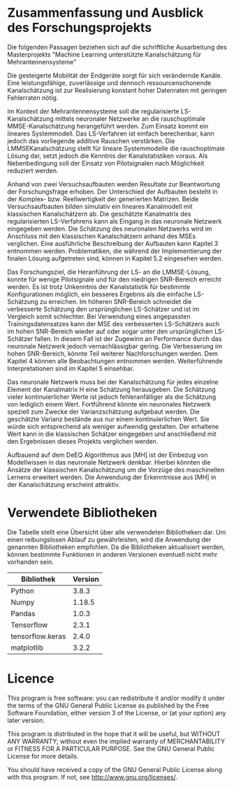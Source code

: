 # Zusammenfassung und Ausblick des Forschungsprojekts
Die folgenden Passagen beziehen sich auf die schriftliche Ausarbeitung des Masterprojekts "Machine Learning unterstützte Kanalschätzung für Mehrantennensysteme"

Die gesteigerte Mobilität der Endgeräte sorgt für sich verändernde Kanäle. Eine leistungsfähige, zuverlässige und dennoch ressourcenschonende Kanalschätzung ist zur Realisierung konstant hoher Datenraten mit geringen Fehlerraten nötig.


Im Kontext der Mehrantennensysteme soll die regularisierte LS-Kanalschätzung mittels neuronaler Netzwerke an die rauschoptimale MMSE-Kanalschätzung herangeführt
werden. Zum Einsatz kommt ein lineares Systemmodell. Das LS-Verfahren ist einfach berechenbar, kann jedoch das vorliegende additive Rauschen verstärken. Die LMMSEKanalschätzung stellt für lineare Systemmodelle die rauschoptimale Lösung dar, setzt
jedoch die Kenntnis der Kanalstatistiken voraus. Als Nebenbedingung soll der Einsatz
von Pilotsignalen nach Möglichkeit reduziert werden.


Anhand von zwei Versuchsaufbauten werden Resultate zur Beantwortung der Forschungsfrage erhoben. Der Unterschied der Aufbauten besteht in der Komplex- bzw. Reellwertigkeit der generierten Matrizen. Beide Versuchsaufbauten bilden simulativ ein lineares
Kanalmodell mit klassischen Kanalschätzern ab. Die geschätzte Kanalmatrix des regularisierten LS-Verfahrens kann als Eingang in das neuronale Netzwerk eingegeben werden.
Die Schätzung des neuronalen Netzwerks wird im Anschluss mit den klassischen Kanalschätzern anhand des MSEs verglichen. Eine ausführliche Beschreibung der Aufbauten
kann Kapitel 3 entnommen werden. Problematiken, die während der Implementierung
der finalen Lösung aufgetreten sind, können in Kapitel 5.2 eingesehen werden.


Das Forschungsziel, die Heranführung der LS- an die LMMSE-Lösung, konnte für wenige
Pilotsignale und für den niedrigen SNR-Bereich erreicht werden. Es ist trotz Unkenntnis
der Kanalstatistik für bestimmte Konfigurationen möglich, ein besseres Ergebnis als die
einfache LS-Schätzung zu erreichen. Im höheren SNR-Bereich schneidet die verbesserte
Schätzung den ursprünglichen LS-Schätzer und ist im Vergleich somit schlechter. Bei
Verwendung eines angepassten Trainingsdatensatzes kann der MSE des verbesserten LS-Schätzers auch im hohen SNR-Bereich wieder auf oder sogar unter den ursprünglichen
LS-Schätzer fallen. In diesem Fall ist der Zugewinn an Performance durch das neuronale Netzwerk jedoch vernachlässigbar gering. Die Verbesserung im hohen SNR-Bereich,
könnte Teil weiterer Nachforschungen werden. Dem Kapitel 4 können alle Beobachtungen entnommen werden. Weiterführende Interpretationen sind im Kapitel 5 einsehbar.


Das neuronale Netzwerk muss bei der Kanalschätzung für jedes einzelne Element der
Kanalmatrix H eine Schätzung herausgeben. Die Schätzung vieler kontinuierlicher Werte
ist jedoch fehleranfälliger als die Schätzung von lediglich einem Wert. Fortführend könnte
ein neuronales Netzwerk speziell zum Zwecke der Varianzschätzung aufgebaut werden.
Die geschätzte Varianz bestände aus nur einem kontinuierlichen Wert. Sie würde sich
entsprechend als weniger aufwendig gestalten. Der erhaltene Wert kann in die klassischen
Schätzer eingegeben und anschließend mit den Ergebnissen dieses Projekts verglichen
werden. 


Aufbauend auf dem DeEQ Algorithmus aus [MH] ist der Einbezug von Modellwissen in
das neuronale Netzwerk denkbar. Hierbei könnten die Ansätze der klassischen Kanalschätzung um die Vorzüge des maschinellen Lernens erweitert werden. Die Anwendung
der Erkenntnisse aus [MH] in der Kanalschätzung erscheint attraktiv.

# Verwendete Bibliotheken
Die Tabelle stellt eine Übersicht über alle verwendeten Bibliotheken
dar. Um einen reibungslosen Ablauf zu gewährleisten, wird die Anwendung der genannten
Bibliotheken empfohlen. Da die Bibliotheken aktualisiert werden, können bestimmte Funktionen in
anderen Versionen eventuell nicht mehr vorhanden sein.

| Bibliothek  | Version |
| ------------- | ------------- |
| Python  | 3.8.3  |
| Numpy  | 1.18.5  |
| Pandas  | 1.0.3  |
| Tensorflow  | 2.3.1 |
| tensorflow.keras  | 2.4.0  |
| matplotlib  | 3.2.2 |

# Licence

This program is free software: you can redistribute it and/or modify
it under the terms of the GNU General Public License as published by
the Free Software Foundation, either version 3 of the License, or
(at your option) any later version.

This program is distributed in the hope that it will be useful,
but WITHOUT ANY WARRANTY; without even the implied warranty of
MERCHANTABILITY or FITNESS FOR A PARTICULAR PURPOSE.  See the
GNU General Public License for more details.

You should have received a copy of the GNU General Public License
along with this program.  If not, see <http://www.gnu.org/licenses/>.
